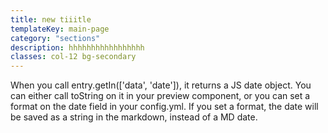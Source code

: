 ```yaml
---
title: new tiiitle
templateKey: main-page
category: "sections"
description: hhhhhhhhhhhhhhhhh
classes: col-12 bg-secondary
---
```

When you call entry.getIn(['data', 'date']), it returns a JS date object. You can either call toString on it in your preview component, or you can set a format on the date field in your config.yml. If you set a format, the date will be saved as a string in the markdown, instead of a MD date.
